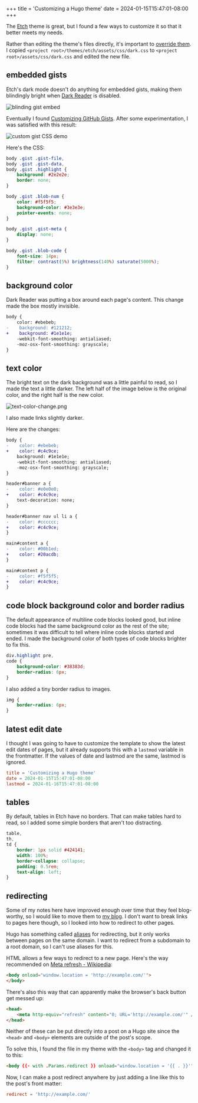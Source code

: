 +++
title = 'Customizing a Hugo theme'
date = 2024-01-15T15:47:01-08:00
+++

The [Etch](https://themes.gohugo.io/themes/etch/) theme is great, but I found a few ways to customize it so that it better meets my needs.

Rather than editing the theme's files directly, it's important to [override them](https://gohugobrasil.netlify.app/themes/customizing/). I copied `<project root>/themes/etch/assets/css/dark.css` to `<project root>/assets/css/dark.css` and edited the new file.

## embedded gists

Etch's dark mode doesn't do anything for embedded gists, making them blindingly bright when [Dark Reader](https://github.com/darkreader/darkreader) is disabled.

![blinding gist embed](/blinding-gist-demo.png)

Eventually I found [Customizing GitHub Gists](https://codersblock.com/blog/customizing-github-gists/). After some experimentation, I was satisfied with this result:

![custom gist CSS demo](/custom-gist-css-demo.png)

Here's the CSS:

```css
body .gist .gist-file,
body .gist .gist-data,
body .gist .highlight {
    background: #2e2e2e;
    border: none;
}

body .gist .blob-num {
    color: #f5f5f5;
    background-color: #3e3e3e;
    pointer-events: none;
}

body .gist .gist-meta {
    display: none;
}

body .gist .blob-code {
    font-size: 14px;
    filter: contrast(5%) brightness(140%) saturate(5000%);
}
```

## background color

Dark Reader was putting a box around each page's content. This change made the box mostly invisible.

```diff
body {
    color: #ebebeb;
-    background: #121212;
+    background: #1e1e1e;
    -webkit-font-smoothing: antialiased;
    -moz-osx-font-smoothing: grayscale;
}
```

## text color

The bright text on the dark background was a little painful to read, so I made the text a little darker. The left half of the image below is the original color, and the right half is the new color.

![text-color-change.png](/text-color-change.png)

I also made links slightly darker.

Here are the changes:

```diff
body {
-    color: #ebebeb;
+    color: #c4c9ce;
    background: #1e1e1e;
    -webkit-font-smoothing: antialiased;
    -moz-osx-font-smoothing: grayscale;
}

header#banner a {
-    color: #e0e0e0;
+    color: #c4c9ce;
    text-decoration: none;
}

header#banner nav ul li a {
-    color: #cccccc;
+    color: #c4c9ce;
}

main#content a {
-    color: #00b1ed;
+    color: #20acdb;
}

main#content p {
-    color: #f5f5f5;
+    color: #c4c9ce;
}
```

## code block background color and border radius

The default appearance of multiline code blocks looked good, but inline code blocks had the same background color as the rest of the site; sometimes it was difficult to tell where inline code blocks started and ended. I made the background color of both types of code blocks brighter to fix this.

```css
div.highlight pre,
code {
    background-color: #38383d;
    border-radius: 6px;
}
```

I also added a tiny border radius to images.

```css
img {
    border-radius: 6px;
}
```

## latest edit date

I thought I was going to have to customize the template to show the latest edit dates of pages, but it already supports this with a `lastmod` variable in the frontmatter. If the values of date and lastmod are the same, lastmod is ignored.

```toml
title = 'Customizing a Hugo theme'
date = 2024-01-15T15:47:01-08:00
lastmod = 2024-01-16T15:47:01-08:00
```

## tables

By default, tables in Etch have no borders. That can make tables hard to read, so I added some simple borders that aren't too distracting.

```css
table,
th,
td {
    border: 1px solid #424141;
    width: 100%;
    border-collapse: collapse;
    padding: 0.5rem;
    text-align: left;
}
```

## redirecting

Some of my notes here have improved enough over time that they feel blog-worthy, so I would like to move them to [my blog](https://chriswheeler.dev/). I don't want to break links to pages here though, so I looked into how to redirect to other pages.

Hugo has something called [aliases](https://gohugo.io/methods/page/aliases/) for redirecting, but it only works between pages on the same domain. I want to redirect from a subdomain to a root domain, so I can't use aliases for this.

HTML allows a few ways to redirect to a new page. Here's the way recommended on [Meta refresh - Wikipedia](https://en.wikipedia.org/wiki/Meta_refresh):

```html
<body onload="window.location = 'http://example.com/'">
</body>
```

There's also this way that can apparently make the browser's back button get messed up:

```html
<head>
	<meta http-equiv="refresh" content="0; URL='http://example.com/'" />
</head>
```

Neither of these can be put directly into a post on a Hugo site since the `<head>` and `<body>` elements are outside of the post's scope.

To solve this, I found the file in my theme with the `<body>` tag and changed it to this:

```html
<body {{- with .Params.redirect }} onload="window.location = '{{ . }}'"{{ end }}>
```

Now, I can make a post redirect anywhere by just adding a line like this to the post's front matter:

```toml
redirect = 'http://example.com/'
```
